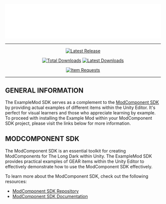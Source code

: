 <p align="center">
  <a href="https://github.com/Deaadman/ExampleModSDK"><img src="https://raw.githubusercontent.com/Deaadman/ExampleModSDK/release/Images/TitleCardGitHub.png"></a>
</p>

---

<div align="center">

[![Latest Release](https://img.shields.io/github/v/release/Deaadman/ExampleModSDK?label=Latest%20Release&style=for-the-badge)](https://github.com/Deaadman/ExampleModSDK/releases/latest)

[![Total Downloads](https://img.shields.io/github/downloads/Deaadman/ExampleModSDK/total.svg?style=for-the-badge)](https://github.com/Deaadman/ExampleModSDK/releases)
[![Latest Downloads](https://img.shields.io/github/downloads/Deaadman/ExampleModSDK/latest/total.svg?style=for-the-badge)](https://github.com/Deaadman/ExampleModSDK/releases)

[![Item Requests](https://img.shields.io/github/issues-raw/Deaadman/ExampleModSDK/Item%20Request?label=Item%20Requests&color=blue&style=for-the-badge)](https://github.com/Deaadman/ExampleModSDK/issues?q=is%3Aissue+is%3Aopen+label%3A%22Item+Request%22)

</div>
  
---

## GENERAL INFORMATION

The ExampleMod SDK serves as a complement to the [ModComponent SDK](https://github.com/Deaadman/ModComponentSDK) by providing actual examples of different items within the Unity Editor. It's perfect for visual learners and those who appreciate learning by example. To proceed with installing the Example Mod within your ModComponent SDK project, please visit the links below for more information.

## MODCOMPONENT SDK

The ModComponent SDK is an essential toolkit for creating ModComponents for The Long Dark within Unity. The ExampleMod SDK provides practical examples of GEAR items within the Unity Editor to effectively demonstrate how to use the ModComponent SDK effectively.

To learn more about the ModComponent SDK, check out the following resources:
- [ModComponent SDK Repository](https://github.com/Deaadman/ModComponentSDK)
- [ModComponent SDK Documentation](https://github.com/Deaadman/ModComponentSDK/wiki)
